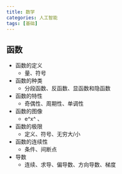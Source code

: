 ```yaml
---
title: 数学
categories: 人工智能
tags: [基础]
---
```


## 函数

- 函数的定义
  - 量、符号
- 函数的种类
  - 分段函数、反函数、显函数和隐函数
- 函数的特性
  - 奇偶性、周期性、单调性
- 函数的图像
  - e^x^ 、
- 函数的极限
  - 定义、符号、无穷大/小
- 函数的连续性
  - 条件、间断点
- 导数
  - 连续、求导、偏导数、方向导数、梯度

